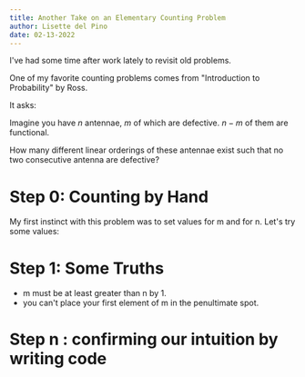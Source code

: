 ```yaml
---
title: Another Take on an Elementary Counting Problem
author: Lisette del Pino
date: 02-13-2022
---
```


<script type="text/javascript" async
  src="https://cdn.mathjax.org/mathjax/latest/MathJax.js?config=TeX-MML-AM_CHTML">
</script>


I've had some time after work lately to revisit old problems. 

One of my favorite counting problems comes from "Introduction to Probability" by Ross. 

It asks:

Imagine you have $n$ antennae, $m$ of which are defective. $n-m$ of them are functional. 

How many different linear orderings of these antennae exist such that no two consecutive antenna are defective?

# Step 0: Counting by Hand 

My first instinct with this problem was to set values for m and for n. Let's try some values:

# Step 1: Some Truths 

- m must be at least greater than n by 1. 
- you can't place your first element of m in the penultimate spot. 

# Step n : confirming our intuition by writing code